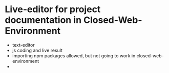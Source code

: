 # Live-editor for project documentation in Closed-Web-Environment

- text-editor
- js coding and live result
- importing npm packages allowed, but not going to work in closed-web-environment
-
